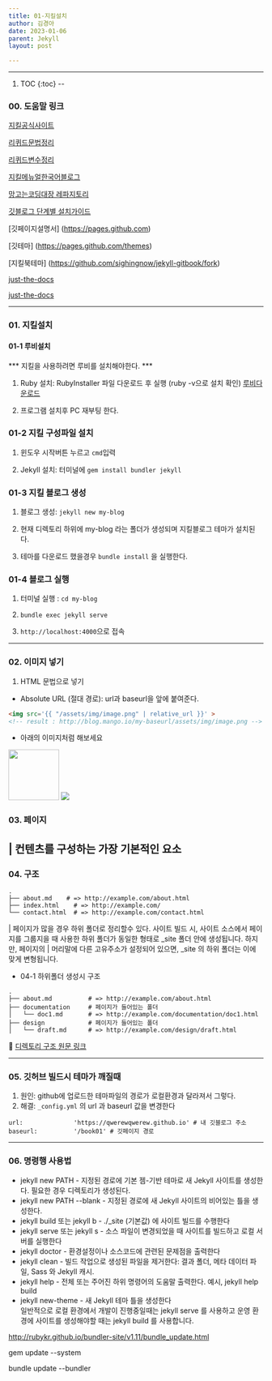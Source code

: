 ```yaml
---
title: 01-지킬설치
author: 김경아
date: 2023-01-06
parent: Jekyll
layout: post

---
```

-----

1. TOC
{:toc}
--

### 00. 도움말 링크

[지킬공식사이트](https://jekyllrb-ko.github.io/)

[리퀴드문법정리](http://shopify.github.io/liquid/)

[리퀴드변수정리](http://jekyllrb-ko.github.io/docs/variables/)

[지킬메뉴얼한국어블로그](https://docs.3rdeyesys.com/etc/etc_jekyll_documentation_theme_page_create_guide.html)

[망고는코딩대장 레파지토리](https://github.com/qwerewqwerew/book01)

[깃블로그 단계별 설치가이드](https://jekyllrb.com/docs/step-by-step/01-setup/)

[깃페이지설명서] (https://pages.github.com)

[깃테마] (https://pages.github.com/themes)

[지킬북테마] (https://github.com/sighingnow/jekyll-gitbook/fork)

[just-the-docs](https://just-the-docs.github.io/just-the-docs/)

[just-the-docs](https://100sang.net/292)

---


### 01. 지킬설치

#### 01-1 루비설치

*** 지킬을 사용하려면 루비를 설치해야한다. ***

1. Ruby 설치: RubyInstaller 파일 다운로드 후 실행
   (ruby -v으로 설치 확인) [루비다운로드](https://rubyinstaller.org/downloads/)

1. 프로그램 설치후 PC 재부팅 한다.

### 01-2 지킬 구성파일 설치

1. 윈도우 시작버튼 누르고 `cmd`입력

1. Jekyll 설치: 터미널에 `gem install bundler jekyll`

### 01-3 지킬 블로그 생성

1. 블로그 생성: `jekyll new my-blog`

1. 현재 디렉토리 하위에 my-blog 라는 폴더가 생성되며 지킬블로그 테마가 설치된다.

1. 테마를 다운로드 했을경우 `bundle install` 을 실행한다.

### 01-4 블로그 실행

1. 터미널 실행 : `cd my-blog`

1. `bundle exec jekyll serve`

5. `http://localhost:4000`으로 접속

---




### 02. 이미지 넣기
1. HTML 문법으로 넣기

  - Absolute URL (절대 경로): url과 baseurl을 앞에 붙여준다.

```html
<img src='{{ "/assets/img/image.png" | relative_url }}' >
<!-- result : http://blog.mango.io/my-baseurl/assets/img/image.png -->
```
+ 아래의 이미지처럼 해보세요

<img src='{{ "/assets/img/dog.jpg" | relative_url }}' style="width:100px">
<img src='{{ "/assets/img/2023-01-06_205.jpg" | relative_url }}'>



### 03. 페이지

| 컨텐츠를 구성하는 가장 기본적인 요소
---

### 04. 구조

```
.
├── about.md    # => http://example.com/about.html
├── index.html    # => http://example.com/
└── contact.html  # => http://example.com/contact.html
```

| 페이지가 많을 경우 하위 폴더로 정리할수 있다.
  사이트 빌드 시, 사이트 소스에서 페이지를 그룹지을 때 사용한 하위 폴더가 동일한 형태로 _site 폴더 안에 생성됩니다.
  하지만, 페이지의 
| 머리말에 다른 고유주소가 설정되어 있으면, _site 의 하위 폴더는 이에 맞게 변형됩니다.

  -  04-1 하위폴더 생성시 구조

```
.
├── about.md          # => http://example.com/about.html
├── documentation     # 페이지가 들어있는 폴더
│   └── doc1.md       # => http://example.com/documentation/doc1.html
├── design            # 페이지가 들어있는 폴더
│   └── draft.md      # => http://example.com/design/draft.html
```
📌 [디렉토리 구조 원문 링크](https://jekyllrb-ko.github.io/docs/structure/)

---


### 05. 깃허브 빌드시 테마가 깨질때

1. 원인: github에 업로드한 테마파일의 경로가 로컬환경과 달라져서 그렇다.
2. 해결: `_config.yml` 의 url 과 baseurl 값을 변경한다

```
url:              'https://qwerewqwerew.github.io' # 내 깃블로그 주소
baseurl:          '/book01' # 깃페이지 경로
```
---

### 06. 명령행 사용법
- jekyll new PATH - 지정된 경로에 기본 젬-기반 테마로 새 Jekyll 사이트를 생성한다. 필요한 경우 디렉토리가 생성된다. <br/>
- jekyll new PATH --blank - 지정된 경로에 새 Jekyll 사이트의 비어있는 틀을 생성한다. <br/>
- jekyll build 또는 jekyll b - ./_site (기본값) 에 사이트 빌드를 수행한다 <br/>
- jekyll serve 또는 jekyll s - 소스 파일이 변경되었을 때 사이트를 빌드하고 로컬 서버를 실행한다 <br/>
- jekyll doctor - 환경설정이나 소스코드에 관련된 문제점을 출력한다 <br/>
- jekyll clean - 빌드 작업으로 생성된 파일을 제거한다: 결과 폴더, 메타 데이터 파일, Sass 와 Jekyll 캐시. <br/>
- jekyll help - 전체 또는 주어진 하위 명령어의 도움말 출력한다. 예시, jekyll help build <br/>
- jekyll new-theme - 새 Jekyll 테마 틀을 생성한다 <br/>
일반적으로 로컬 환경에서 개발이 진행중일때는 jekyll serve 를 사용하고 운영 환경에 사이트를 생성해야할 때는 jekyll build 를 사용합니다.


http://rubykr.github.io/bundler-site/v1.11/bundle_update.html


gem update --system

bundle update --bundler